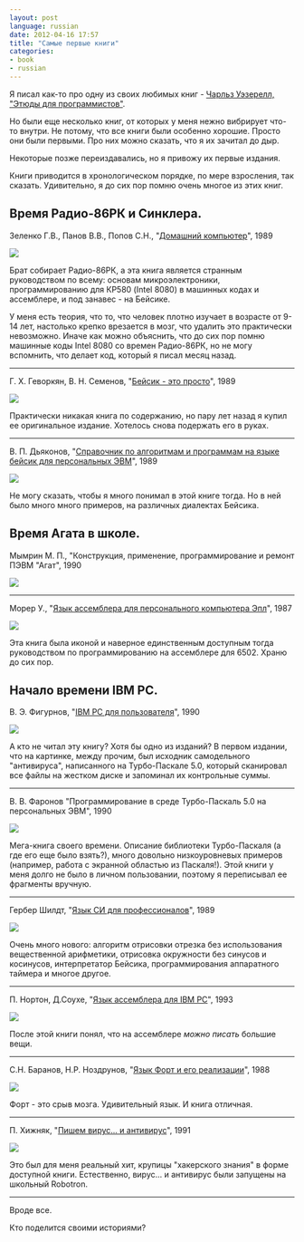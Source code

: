 ```yaml
---
layout: post
language: russian
date: 2012-04-16 17:57
title: "Самые первые книги"
categories:
- book
- russian
---
```

Я писал как-то про одну из своих любимых книг - [Чарльз Уэзерелл, "Этюды для программистов"][].

[Чарльз Уэзерелл, "Этюды для программистов"]: /blog/russian/2009/02/26/etudes-for-programmers/

Но были еще несколько книг, от которых у меня нежно вибрирует что-то внутри. Не потому, что все книги были особенно хорошие. Просто они были первыми. Про них можно сказать, что я их зачитал до дыр.

Некоторые позже переиздавались, но я привожу их первые издания.

Книги приводится в хронологическом порядке, по мере взросления, так сказать. Удивительно, я до сих пор помню очень многое из этих книг.

## Время Радио-86РК и Синклера.

Зеленко Г.В., Панов В.В., Попов С.Н., "[Домашний компьютер][]", 1989

[Домашний компьютер]: http://vipbook.info/pk/pk_uchebniki/25501-Zelenko-G.V.-Panov-V.V.-Popov-S.N.-Domashniy-kompy.html

![](/images/covers/russian/home-computer-radio86-cover.jpg)

Брат собирает Радио-86РК, а эта книга является странным руководством по всему: основам микроэлектроники, программированию для КР580 (Intel 8080) в машинных кодах и ассемблере, и под занавес - на Бейсике.

У меня есть теория, что то, что человек плотно изучает в возрасте от 9-14 лет, настолько крепко врезается в мозг, что удалить это практически невозможно. Иначе как можно объяснить, что до сих пор помню машинные коды Intel 8080 со времен Радио-86РК, но не могу вспомнить, что делает код, который я писал месяц назад.

- - -

Г. Х. Геворкян, В. Н. Семенов, "[Бейсик - это просто][]", 1989

[Бейсик - это просто]: http://www.ozon.ru/context/detail/id/7394425/?partner=easy-coding

![](/images/covers/russian/basic-this-is-simple-cover.jpg)

Практически никакая книга по содержанию, но пару лет назад я купил ее оригинальное издание. Хотелось снова подержать его в руках.

- - -

В. П. Дьяконов, "[Справочник по алгоритмам и программам на языке бейсик для персональных ЭВМ][]", 1989

[Справочник по алгоритмам и программам на языке бейсик для персональных ЭВМ]: http://www.ozon.ru/context/detail/id/2317102/?partner=easy-coding

![](/images/covers/russian/algorithms-and-programs-reference-for-basic-cover.jpg)

Не могу сказать, чтобы я много понимал в этой книге тогда. Но в ней было много много примеров, на различных диалектах Бейсика.

## Время Агата в школе.

Мымрин М. П., "Конструкция, применение, программирование и ремонт ПЭВМ "Агат", 1990

![](/images/covers/russian/operating-manual-of-agat-computer-cover.jpg)

- - - 

Морер У., "[Язык ассемблера для персонального компьютера Эпл][]", 1987

[Язык ассемблера для персонального компьютера Эпл]: http://reslib.com/book/Yazik_assemblera_dlya_personaljnogo_kompjyutera_Epl

![](/images/covers/russian/assembler-language-for-apple-compuler-cover.jpg)

Эта книга была иконой и наверное единственным доступным тогда руководством по программированию на ассемблерe для 6502. Храню до сих пор.

## Начало времени IBM PC.

В. Э. Фигурнов, "[IBM PC для пользователя][]", 1990

[IBM PC для пользователя]: http://www.ozon.ru/context/detail/id/5435709/?partner=easy-coding

![](/images/covers/russian/ibm-pc-for-user-cover.jpg)

А кто не читал эту книгу? Хотя бы одно из изданий? В первом издании, что на картинке, между прочим, был исходник самодельного "антивируса", написанного на Турбо-Паскале 5.0, который сканировал все файлы на жестком диске и запоминал их контрольные суммы.

- - -

В. В. Фаронов "Программирование в среде Турбо-Паскаль 5.0 на персональных ЭВМ", 1990

![](/images/covers/russian/turbo-pascal-5.0-cover.jpg)

Мега-книга своего времени. Описание библиотеки Турбо-Паскаля (а где его еще было взять?), много довольно низкоуровневых примеров (например, работа с экранной областью из Паскаля!). Этой книги у меня долго не было в личном пользовании, поэтому я переписывал ее фрагменты вручную.

- - -

Гербер Шилдт, "[Язык СИ для профессионалов][]", 1989

[Язык СИ для профессионалов]: http://knigi.tr200.net/v.php?id=64308

![](/images/covers/russian/language-c-for-professionals-cover.jpg)

Очень много нового: алгоритм отрисовки отрезка без использования вещественной арифметики, отрисовка окружности без синусов и косинусов, интерпретатор Бейсика, программирования аппаратного таймера и многое другое.

- - -

П. Нортон, Д.Соухе, "[Язык ассемблера для IBM PC][]", 1993

[Язык ассемблера для IBM PC]: http://rutracker.org/forum/viewtopic.php?t=3842039

![](/images/covers/russian/norton-assembler-language-for-ibm-pc-cover.jpg)

После этой книги понял, что на ассемблере *можно писать* большие вещи.

- - -

С.Н. Баранов, Н.Р. Ноздрунов, "[Язык Форт и его реализации][]", 1988

[Язык Форт и его реализации]: http://fforum.winglion.ru/viewtopic.php?f=37&t=2015

![](/images/covers/russian/forth-and-its-implementations-cover.jpg)

Форт - это срыв мозга. Удивительный язык. И книга отличная.

- - -

П. Хижняк, "[Пишем вирус... и антивирус][]", 1991

[Пишем вирус... и антивирус]: http://rutracker.org/forum/viewtopic.php?t=1942170

![](/images/covers/russian/develop-virus-and-antivirus-cover.jpg)

Это был для меня реальный хит, крупицы "хакерского знания" в форме доступной книги. Естественно, вирус... и антивирус были запущены на школьный Robotron.

- - -

Вроде все.

Кто поделится своими историями?
